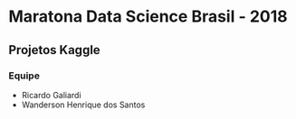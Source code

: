 #  Maratona Data Science Brasil - 2018
## Projetos Kaggle

### Equipe
  * Ricardo Galiardi
  * Wanderson Henrique dos Santos
